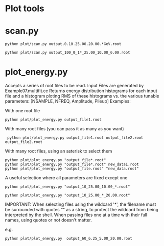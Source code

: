 Plot tools
====


scan.py
====

    python plot/scan.py output.0.10.25.00.20.00.*GeV.root

    python plot/scan.py output_100_0_1*_25.00_10.00_0.00.root


    
plot_energy.py
====

Accepts a series of root files to be read. Input Files are generated by Example07.multifit.cc 
Returns energy distribution histograms for each input file
and a histogram ploting RMS of these histograms vs. the various tunable parameters: 
[NSAMPLE, NFREQ, Amplitude, Pileup] Examples:

With one root file

    python plot/plot_energy.py output_file1.root

With many root files (you can pass it as many as you want)

     python plot/plot_energy.py output_file1.root output_file2.root output_file2.root

With many root files, using an asterisk to select them

    python plot/plot_energy.py "output_file*.root"
    python plot/plot_energy.py "output_file*.root" new_data1.root
    python plot/plot_energy.py "output_file.root" "new_data.root"

A useful selection where all parameters are fixed except one

    python plot/plot_energy.py "output_10_25.00_10.00_*.root"

    python plot/plot_energy.py "output_10_25.00_*_20.00.root"

IMPORTANT: When selecting files using the wildcard '*', 
the filename must be surrounded with quotes "" as a string, 
to protect the wildcard from being interpreted by the shell. 
When passing files one at a time with their full names, using quotes or not doesn't matter.

e.g.

    python plot/plot_energy.py  output_60_6.25_5.00_20.00.root
    
    
    
    
    
    
    
    
    
    